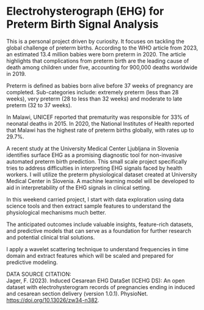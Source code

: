 # Electrohysterograph (EHG) for Preterm Birth Signal Analysis

This is a personal project driven by curiosity. 
It focuses on tackling the global challenge of preterm births. According to the WHO article from 2023, an estimated 13.4 million babies were born preterm in 2020. The article highlights that complications from preterm birth are the leading cause of death among children under five, accounting for 900,000 deaths worldwide in 2019.

Preterm is defined as babies born alive before 37 weeks of pregnancy are completed. Sub-categories include: extremely preterm (less than 28 weeks), very preterm (28 to less than 32 weeks) and moderate to late preterm (32 to 37 weeks).

In Malawi, UNICEF reported that prematurity was responsible for 33% of neonatal deaths in 2015. In 2020, the National Institutes of Health reported that Malawi has the highest rate of preterm births globally, with rates up to 29.7%.

A recent study at the University Medical Center Ljubljana in Slovenia identifies surface EHG as a promising diagnostic tool for non-invasive automated preterm birth prediction. This small scale project specifically tries to address difficulties in interpreting EHG signals faced by health workers. I will utilize the preterm physiological dataset created at University Medical Center in Slovenia. A machine learning model will be developed to aid in interpretability of the EHG signals in clinical setting.

In this weekend carried project, I start with data exploration using data science tools and then extract sample features to understand the physiological mechanisms much better.

The anticipated outcomes include valuable insights, feature-rich datasets, and predictive models that can serve as a foundation for further research and potential clinical trial solutions.

I apply a wavelet scattering technique to understand frequencies in time domain and extract features which will be scaled and prepared for predictive modeling.

DATA SOURCE CITATION:  
Jager, F. (2023). Induced Cesarean EHG DataSet (ICEHG DS): An open dataset with electrohysterogram records of pregnancies ending in induced and cesarean section delivery (version 1.0.1). PhysioNet. https://doi.org/10.13026/zw34-n382.
 
